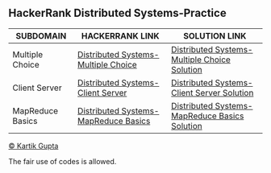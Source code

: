 ## HackerRank Distributed Systems-Practice 

| SUBDOMAIN | HACKERRANK LINK | SOLUTION LINK |
| --- | --- | --- |
| Multiple Choice | [Distributed Systems-Multiple Choice](https://www.hackerrank.com/domains/distributed-systems?filters%5Bsubdomains%5D%5B%5D=distributed-mcq) | [Distributed Systems-Multiple Choice Solution](https://github.com/kg-0805/HackerRank-Solutions/tree/main/Distributed%20Systems/Multiple%20Choice) |
| Client Server | [Distributed Systems-Client Server](https://www.hackerrank.com/domains/distributed-systems?filters%5Bsubdomains%5D%5B%5D=client-server) | [Distributed Systems-Client Server Solution](https://github.com/kg-0805/HackerRank-Solutions/tree/main/Distributed%20Systems/Client%20Server) |
| MapReduce Basics | [Distributed Systems-MapReduce Basics](https://www.hackerrank.com/domains/distributed-systems?filters%5Bsubdomains%5D%5B%5D=mapreduce-basics) | [Distributed Systems-MapReduce Basics Solution](https://github.com/kg-0805/HackerRank-Solutions/tree/main/Distributed%20Systems/MapReduce%20Basics) |


[© Kartik Gupta](https://kartikgupta.tech/)

The fair use of codes is allowed.
